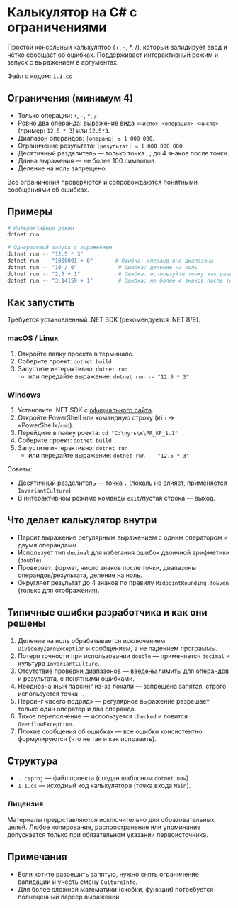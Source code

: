 # Калькулятор на C# с ограничениями

Простой консольный калькулятор (+, -, *, /), который валидирует ввод и чётко сообщает об ошибках. Поддерживает интерактивный режим и запуск с выражением в аргументах.

Файл с кодом: `1.1.cs`

## Ограничения (минимум 4)
- Только операции: `+`, `-`, `*`, `/`.
- Ровно два операнда: выражение вида `<число> <операция> <число>` (пример: `12.5 * 3`) или `12.5*3`.
- Диапазон операндов: `|операнд| ≤ 1 000 000`.
- Ограничение результата: `|результат| ≤ 1 000 000 000`.
- Десятичный разделитель — только точка `.`; до 4 знаков после точки.
- Длина выражения — не более 100 символов.
- Деление на ноль запрещено.

Все ограничения проверяются и сопровождаются понятными сообщениями об ошибках.

## Примеры
```bash
# Интерактивный режим
dotnet run

# Одноразовый запуск с выражением
dotnet run -- "12.5 * 3"
dotnet run -- "1000001 + 0"       # Ошибка: операнд вне диапазона
dotnet run -- "10 / 0"             # Ошибка: деление на ноль
dotnet run -- "2,5 + 1"            # Ошибка: используйте точку как разделитель
dotnet run -- "3.14159 + 1"        # Ошибка: не более 4 знаков после точки
```

## Как запустить
Требуется установленный .NET SDK (рекомендуется .NET 8/9).

### macOS / Linux
1. Откройте папку проекта в терминале.
2. Соберите проект: `dotnet build`
3. Запустите интерактивно: `dotnet run`
   - или передайте выражение: `dotnet run -- "12.5 * 3"`

### Windows
1. Установите .NET SDK с [официального сайта](https://dotnet.microsoft.com/download).
2. Откройте PowerShell или командную строку (`Win` → «PowerShell»/`cmd`).
3. Перейдите в папку роекта: `cd "C:\путь\к\PR_KP_1.1"`
4. Соберите проект: `dotnet build`
5. Запустите интерактивно: `dotnet run`
   - или передайте выражение: `dotnet run -- "12.5 * 3"`

Советы:
- Десятичный разделитель — точка `.` (локаль не влияет, применяется `InvariantCulture`).
- В интерактивном режиме команды `exit`/пустая строка — выход.

## Что делает калькулятор внутри
- Парсит выражение регулярным выражением с одним оператором и двумя операндами.
- Использует тип `decimal` для избегания ошибок двоичной арифметики (`double`).
- Проверяет: формат, число знаков после точки, диапазоны операндов/результата, деление на ноль.
- Округляет результат до 4 знаков по правилу `MidpointRounding.ToEven` (только для отображения).

## Типичные ошибки разработчика и как они решены
1. Деление на ноль обрабатывается исключением `DivideByZeroException` и сообщением, а не падением программы.
2. Потеря точности при использовании `double` — применяется `decimal` и культура `InvariantCulture`.
3. Отсутствие проверки диапазонов — введены лимиты для операндов и результата, с понятными ошибками.
4. Неоднозначный парсинг из-за локали — запрещена запятая, строго используется точка `.`.
5. Парсинг «всего подряд» — регулярное выражение разрешает только один оператор и два операнда.
6. Тихое переполнение — используется `checked` и ловится `OverflowException`.
7. Плохие сообщения об ошибках — все ошибки консистентно формулируются (что не так и как исправить).

## Структура
- `..csproj` — файл проекта (создан шаблоном `dotnet new`).
- `1.1.cs` — исходный код калькулятора (точка входа `Main`).
### Лицензия
Материалы предоставляются исключительно для образовательных целей. Любое копирование, распространение или упоминание допускается только при обязательном указании первоисточника.

## Примечания
- Если хотите разрешить запятую, нужно снять ограничение валидации и учесть смену `CultureInfo`.
- Для более сложной математики (скобки, функции) потребуется полноценный парсер выражений.
